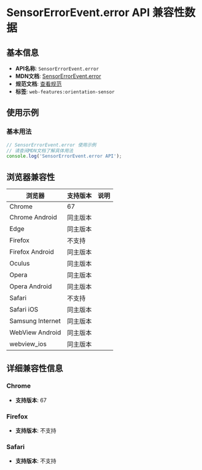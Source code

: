 # SensorErrorEvent.error API 兼容性数据

## 基本信息

- **API名称**: `SensorErrorEvent.error`
- **MDN文档**: [SensorErrorEvent.error](https://developer.mozilla.org/docs/Web/API/SensorErrorEvent/error)
- **规范文档**: [查看规范](https://w3c.github.io/sensors/#dom-sensorerrorevent-error)
- **标签**: `web-features:orientation-sensor`

## 使用示例

### 基本用法

```javascript
// SensorErrorEvent.error 使用示例
// 请查阅MDN文档了解具体用法
console.log('SensorErrorEvent.error API');
```

## 浏览器兼容性

| 浏览器 | 支持版本 | 说明 |
|--------|----------|------|
| Chrome | 67 |  |
| Chrome Android | 同主版本 |  |
| Edge | 同主版本 |  |
| Firefox | 不支持 |  |
| Firefox Android | 同主版本 |  |
| Oculus | 同主版本 |  |
| Opera | 同主版本 |  |
| Opera Android | 同主版本 |  |
| Safari | 不支持 |  |
| Safari iOS | 同主版本 |  |
| Samsung Internet | 同主版本 |  |
| WebView Android | 同主版本 |  |
| webview_ios | 同主版本 |  |

## 详细兼容性信息

### Chrome

- **支持版本**: 67

### Firefox

- **支持版本**: 不支持

### Safari

- **支持版本**: 不支持

